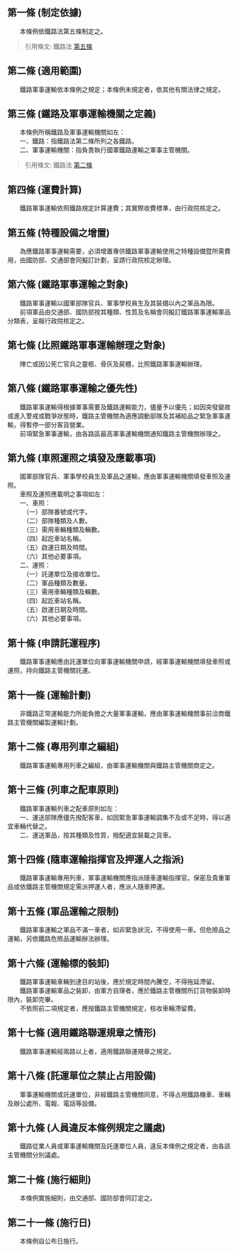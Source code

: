 第一條 (制定依據)
-----------------
　　本條例依鐵路法第五條制定之。  
> 引用條文: 鐵路法 [第五條](2014#第五條-鐵路資產及運送物之檢查、徵用、扣押)



第二條 (適用範圍)
-----------------
　　鐵路軍事運輸依本條例之規定；本條例未規定者，依其他有關法律之規定。  


第三條 (鐵路及軍事運輸機關之定義)
---------------------------------
　　本條例所稱鐵路及軍事運輸機關如左：  
　　一、鐵路：指鐵路法第二條所列之各鐵路。  
　　二、軍事運輸機關：指負責執行國軍鐵路運輸之軍事主管機關。  
> 引用條文: 鐵路法 [第二條](2014#第二條-用詞定義)



第四條 (運費計算)
-----------------
　　鐵路軍事運輸依照鐵路規定計算運費；其實際收費標準，由行政院核定之。  


第五條 (特種設備之增置)
-----------------------
　　為應鐵路軍事運輸需要，必須增置專供鐵路軍事運輸使用之特種設備暨所需費用，由國防部、交通部會同擬訂計劃，呈請行政院核定辦理。  


第六條 (鐵路軍事運輸之對象)
---------------------------
　　鐵路軍事運輸以國軍部隊官兵、軍事學校員生及其裝備以內之軍品為限。  
　　前項軍品由交通部、國防部按其種類、性質及名稱會同擬訂鐵路軍事運輸軍品分類表，呈報行政院核定之。  


第七條 (比照鐵路軍事運輸辦理之對象)
-----------------------------------
　　陣亡或因公死亡官兵之靈柩、骨灰及屍體，比照鐵路軍事運輸辦理。  


第八條 (鐵路軍事運輸之優先性)
-----------------------------
　　鐵路軍事運輸得根據軍事需要及鐵路運輸能力，儘量予以優先；如因突發變故或進入警戒或戰爭狀態時，鐵路主管機關為適應調動部隊及其補給品之緊急軍事運輸，得暫停一部分客貨營業。  
　　前項緊急軍事運輸，由各路區最高軍事運輸機關通知鐵路主管機關辦理之。  


第九條 (車照運照之填發及應載事項)
---------------------------------
　　國軍部隊官兵、軍事學校員生及軍品之運輸，應由軍事運輸機關填發車照及運照。  
　　車照及運照應載明之事項如左：  
　　一、車照：  
　　　（一）部隊番號或代字。  
　　　（二）部隊種類及人數。  
　　　（三）需用車輛種類及輛數。  
　　　（四）起訖車站名稱。  
　　　（五）啟運日期及時間。  
　　　（六）其他必要事項。  
　　二、運照：  
　　　（一）託運單位及接收單位。  
　　　（二）軍品種類及數量。  
　　　（三）需用車輛種類及輛數。  
　　　（四）起訖車站名稱。  
　　　（五）啟運日期及時間。  
　　　（六）其他必要事項。  


第十條 (申請託運程序)
---------------------
　　鐵路軍事運輸應由託運單位向軍事運輸機關申請，經軍事運輸機關填發車照或運照，持向鐵路主管機關託運。  


第十一條 (運輸計劃)
-------------------
　　非鐵路正常運輸能力所能負擔之大量軍事運輸，應由軍事運輸機關事前洽商鐵路主管機關編製運輸計劃。  


第十二條 (專用列車之編組)
-------------------------
　　鐵路軍事運輸專用列車之編組，由軍事運輸機關與鐵路主管機關商定之。  


第十三條 (列車之配車原則)
-------------------------
　　鐵路軍事運輸列車之配車原則如左：  
　　一、運送部隊應儘先撥配客車，如因緊急軍事運輸調集不及或不足時，得以適宜車輛代替之。  
　　二、運送軍品，按其種類及性質，撥配適宜裝載之貨車。  


第十四條 (隨車運輸指揮官及押運人之指派)
---------------------------------------
　　鐵路軍事運輸專用列車，軍事運輸機關應指派隨車運輸指揮官。保密及貴重軍品或依鐵路主管機關規定需派押運人者，應派人隨車押運。  


第十五條 (軍品運輸之限制)
-------------------------
　　鐵路軍事運輸之軍品不滿一車者，如非緊急狀況，不得使用一車。但危險品之運輸，另依鐵路危險品運輸辦法辦理。  


第十六條 (運輸標的裝卸)
-----------------------
　　鐵路軍事運輸車輛到達目的站後，應於規定時間內騰空，不得拖延滯留。  
　　鐵路軍事運輸軍品之裝卸，由軍方自理者，應於鐵路主管機關所訂貨物裝卸時限內，裝卸完畢。  
　　不依照前二項規定者，應按鐵路主管機關規定，核收車輛滯留費。  


第十七條 (適用鐵路聯運規章之情形)
---------------------------------
　　鐵路軍事運輸經兩路以上者，適用鐵路聯運規章之規定。  


第十八條 (託運單位之禁止占用設備)
---------------------------------
　　軍事運輸機關或託運單位，非經鐵路主管機關同意，不得占用鐵路機車、車輛及辦公處所、電報、電話等設備。  


第十九條 (人員違反本條例規定之議處)
-----------------------------------
　　鐵路從業人員或軍事運輸機關及託運單位人員，違反本條例之規定者，由各該主管機關分別議處。  


第二十條 (施行細則)
-------------------
　　本條例實施細則，由交通部、國防部會同訂定之。  


第二十一條 (施行日)
-------------------
　　本條例自公布日施行。